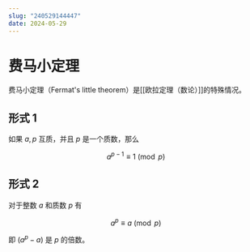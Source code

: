 ```yaml
---
slug: "240529144447"
date: 2024-05-29
---
```


# 费马小定理

费马小定理（Fermat's little theorem）是[[欧拉定理（数论）]]的特殊情况。

## 形式 1

如果 $a,p$ 互质，并且 $p$ 是一个质数，那么

$$
a^{p-1} \equiv 1 \pmod{p}
$$

## 形式 2

对于整数 $a$ 和质数 $p$ 有

$$
a^p \equiv a \pmod{p}
$$

即 $(a^p-a)$ 是 $p$ 的倍数。
